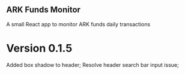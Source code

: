 ## ARK Funds Monitor
A small React app to monitor ARK funds daily transactions

# Version 0.1.5
Added box shadow to header;
Resolve header search bar input issue;